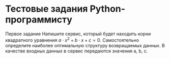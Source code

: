 # Тестовые задания Python-программисту
Первое задание
Напишите сервис, который будет находить корни квадратного уравнения $a\cdot x^2 + b\cdot x + c = 0$. Самостоятельно определите наиболее оптимальную структуру возвращаемых данных.
В качестве входных данных в сервис передаются значения a, b, c.
